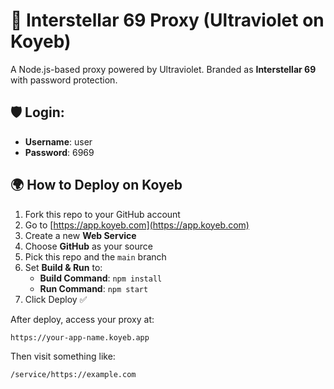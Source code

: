 # 🚀 Interstellar 69 Proxy (Ultraviolet on Koyeb)

A Node.js-based proxy powered by Ultraviolet. Branded as **Interstellar 69** with password protection.

## 🛡️ Login:
- **Username**: user
- **Password**: 6969

## 🌍 How to Deploy on Koyeb

1. Fork this repo to your GitHub account
2. Go to [https://app.koyeb.com](https://app.koyeb.com)
3. Create a new **Web Service**
4. Choose **GitHub** as your source
5. Pick this repo and the `main` branch
6. Set **Build & Run** to:
   - **Build Command**: `npm install`
   - **Run Command**: `npm start`
7. Click Deploy ✅

After deploy, access your proxy at:

```
https://your-app-name.koyeb.app
```

Then visit something like:
```
/service/https://example.com
```